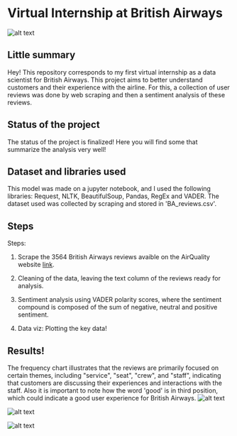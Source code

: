 # Virtual Internship at British Airways

![alt text](https://astelus.com/wp-content/viajes/Aeronave-de-la-compa%C3%B1%C3%ADa-a%C3%A9rea-British-Airways.jpg)

## Little summary
Hey! 
This repository corresponds to my first virtual internship as a data scientist for British Airways. This project aims to better understand customers and their experience with the airline. For this, a collection of user reviews was done by web scraping and then a sentiment analysis of these reviews. 

## Status of the project
The status of the project is finalized! Here you will find some that summarize the analysis very well! 
 
## Dataset and libraries used
This model was made on a jupyter notebook, and I used the following libraries: Request, NLTK, BeautifulSoup, Pandas, RegEx and VADER. The dataset used was collected by scraping and stored in 'BA_reviews.csv'.

## Steps
Steps:
1. Scrape the 3564 British Airways reviews avaible on the AirQuality website [link](https://www.airlinequality.com/airline-reviews/british-airways).

2. Cleaning of the data, leaving the text column of the reviews ready for analysis.

3. Sentiment analysis using VADER polarity scores, where the sentiment compound is composed of the sum of negative, neutral and positive sentiment. 

4. Data viz: Plotting the key data! 

## Results!
The frequency chart illustrates that the reviews are primarily focused on certain themes, including "service", "seat", "crew", and "staff", indicating that customers are discussing their experiences and interactions with the staff. Also it is important to note how the word 'good' is in third position, which could indicate a good user experience for British Airways. 
![alt text](https://github.com/begolazoeg/Virtual_Internship_BA/blob/main/plots/Freq_word_reviews.png?raw=true)


![alt text](https://github.com/begolazoeg/Virtual_Internship_BA/blob/main/plots/Sentiment%20Analysis%20of%20British%20Airways%20reviews.png?raw=true
)

![alt text](https://github.com/begolazoeg/Virtual_Internship_BA/blob/main/plots/Distribution%20Plot%20for%20Length%20of%20Reviews.png?raw=true)



